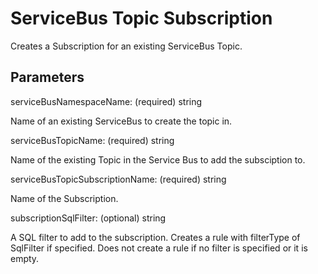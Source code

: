 # ServiceBus Topic Subscription

Creates a Subscription for an existing ServiceBus Topic.

## Parameters

serviceBusNamespaceName: (required) string

Name of an existing ServiceBus to create the topic in.

serviceBusTopicName: (required) string

Name of the existing Topic in the Service Bus to add the subsciption to.

serviceBusTopicSubscriptionName: (required) string

Name of the Subscription.

subscriptionSqlFilter: (optional) string

A SQL filter to add to the subscription.
Creates a rule with filterType of SqlFilter if specified.
Does not create a rule if no filter is specified or it is empty.
